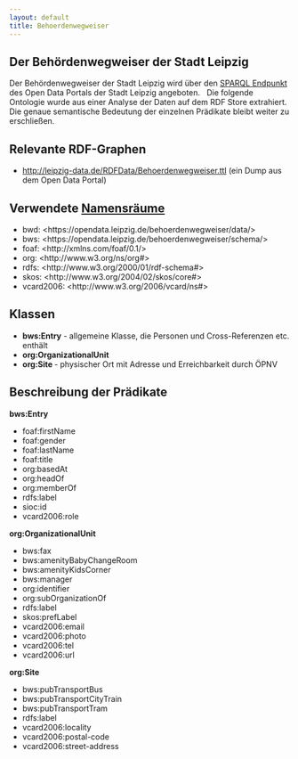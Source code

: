 ```yaml
---
layout: default
title: Behoerdenwegweiser
---
```


<h2>Der Behördenwegweiser der Stadt Leipzig</h2>

Der Behördenwegweiser der Stadt Leipzig wird über
den <a href="https://opendata.leipzig.de/virt-sparql">SPARQL Endpunkt</a> des
Open Data Portals der Stadt Leipzig angeboten.   Die folgende Ontologie wurde
aus einer Analyse der Daten auf dem RDF Store extrahiert. Die genaue
semantische Bedeutung der einzelnen Prädikate bleibt weiter zu erschließen.
<h2>Relevante RDF-Graphen</h2>
<ul>
  <li><a href="http://leipzig-data.de/RDFData/Behoerdenwegweiser.ttl">http://leipzig-data.de/RDFData/Behoerdenwegweiser.ttl</a> (ein Dump aus dem Open Data Portal)</li>
</ul>
<h2>Verwendete <a href="http://lov.okfn.org">Namensräume</a></h2>
<ul>
  <li>bwd: &lt;https://opendata.leipzig.de/behoerdenwegweiser/data/&gt;</li>
  <li>bws: &lt;https://opendata.leipzig.de/behoerdenwegweiser/schema/&gt;</li>
  <li>foaf: &lt;http://xmlns.com/foaf/0.1/&gt;</li>
  <li>org: &lt;http://www.w3.org/ns/org#&gt;</li>
  <li>rdfs: &lt;http://www.w3.org/2000/01/rdf-schema#&gt;</li>
  <li>skos: &lt;http://www.w3.org/2004/02/skos/core#&gt;</li>
  <li>vcard2006: &lt;http://www.w3.org/2006/vcard/ns#&gt;</li>
</ul>
<h2>Klassen</h2>
<ul>
  <li><strong>bws:Entry</strong> - allgemeine Klasse, die Personen und
    Cross-Referenzen etc. enthält</li>
  <li><strong>org:OrganizationalUnit</strong></li>
  <li><strong>org:Site </strong>- physischer Ort mit Adresse und
    Erreichbarkeit durch ÖPNV</li>
</ul>
<h2>Beschreibung der Prädikate</h2>
<strong>bws:Entry</strong>
<ul>
  <li>foaf:firstName</li>
  <li>foaf:gender</li>
  <li>foaf:lastName</li>
  <li>foaf:title</li>
  <li>org:basedAt</li>
  <li>org:headOf</li>
  <li>org:memberOf</li>
  <li>rdfs:label</li>
  <li>sioc:id</li>
  <li>vcard2006:role</li>
</ul>
<strong>org:OrganizationalUnit</strong>
<ul>
  <li>bws:fax</li>
  <li>bws:amenityBabyChangeRoom</li>
  <li>bws:amenityKidsCorner</li>
  <li>bws:manager</li>
  <li>org:identifier</li>
  <li>org:subOrganizationOf</li>
  <li>rdfs:label</li>
  <li>skos:prefLabel</li>
  <li>vcard2006:email</li>
  <li>vcard2006:photo</li>
  <li>vcard2006:tel</li>
  <li>vcard2006:url</li>
</ul>
<strong>org:Site</strong>
<ul>
  <li>bws:pubTransportBus</li>
  <li>bws:pubTransportCityTrain</li>
  <li>bws:pubTransportTram</li>
  <li>rdfs:label</li>
  <li>vcard2006:locality</li>
  <li>vcard2006:postal-code</li>
  <li>vcard2006:street-address</li>
</ul>

